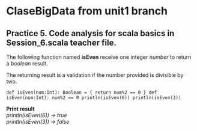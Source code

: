 # ClaseBigData from unit1 branch
## Practice 5. Code analysis for scala basics in Session_6.scala teacher file. 

The following function named **isEven** receive one integer *number* to return a *boolean* result. 

The returning result is a validation if the number provided is divisible by two.

`
  def isEven(num:Int): Boolean = {
      return num%2 == 0
  }
  def isEven(num:Int): num%2 == 0
  println(isEven(6))
  println(isEven(3))
`

**Print result**<br>
*println(isEven(6)) -> true*<br>
*println(isEven(3)) -> false*<br>